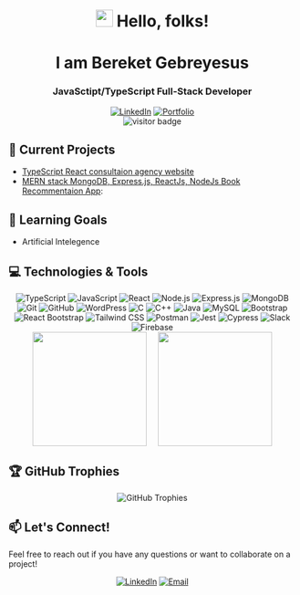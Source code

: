 # <div align="center"><img src="https://raw.githubusercontent.com/MartinHeinz/MartinHeinz/master/wave.gif" width="30px"> Hello, folks!</div>

<div align="center">
  <h1 class="typing-demo">I am Bereket Gebreyesus</h1>
  <h3 class="typing-demo" style="animation-delay: 3.5s; animation-duration: 3.5s;">JavaSctipt/TypeScript Full-Stack Developer </h3>
</div>

 <div align="center">
  <a href="https://www.linkedin.com/in/bereket-gebreyesus/"><img src="https://img.shields.io/badge/LinkedIn-0077B5?style=for-the-badge&logo=linkedin&logoColor=white" alt="LinkedIn"></a>
  <a href="https://github.com/Bereket-Gebreyesus"><img src="https://img.shields.io/badge/Portfolio-FF5722?style=for-the-badge&logo=google-chrome&logoColor=white" alt="Portfolio"></a>
</div>

<div align="center">
  <img src="https://visitor-badge.laobi.icu/badge?page_id=Bereket-Gebreyesus.Bereket-Gebreyesus" alt="visitor badge"/>
</div>



## 🔭 Current Projects
- [TypeScript React consultaion agency website](https://bereket-gebreyesus.github.io/Consultation-Agency/#/)
- [MERN stack MongoDB, Express.js, ReactJs, NodeJs Book Recommentaion App](https://github.com/Bereket-Gebreyesus/Book-Recommendation-App):
## 🌱 Learning Goals
- Artificial Intelegence

## 💻 Technologies & Tools

<div align="center">
  <img src="https://img.shields.io/badge/TypeScript-3178C6?style=for-the-badge&logo=typescript&logoColor=white" alt="TypeScript">
  <img src="https://img.shields.io/badge/JavaScript-F7DF1E?style=for-the-badge&logo=javascript&logoColor=black" alt="JavaScript">
  <img src="https://img.shields.io/badge/React-61DAFB?style=for-the-badge&logo=react&logoColor=black" alt="React">
  <img src="https://img.shields.io/badge/Node.js-339933?style=for-the-badge&logo=nodedotjs&logoColor=white" alt="Node.js">
  <img src="https://img.shields.io/badge/Express.js-000000?style=for-the-badge&logo=express&logoColor=white" alt="Express.js">
  <img src="https://img.shields.io/badge/MongoDB-47A248?style=for-the-badge&logo=mongodb&logoColor=white" alt="MongoDB">
  <img src="https://img.shields.io/badge/Git-F05032?style=for-the-badge&logo=git&logoColor=white" alt="Git">
  <img src="https://img.shields.io/badge/GitHub-181717?style=for-the-badge&logo=github&logoColor=white" alt="GitHub">
  <img src="https://img.shields.io/badge/WordPress-21759B?style=for-the-badge&logo=wordpress&logoColor=white" alt="WordPress">
  <img src="https://img.shields.io/badge/C-00599C?style=for-the-badge&logo=c&logoColor=white" alt="C">
  <img src="https://img.shields.io/badge/C++-00599C?style=for-the-badge&logo=cplusplus&logoColor=white" alt="C++">
  <img src="https://img.shields.io/badge/Java-007396?style=for-the-badge&logo=java&logoColor=white" alt="Java">
  <img src="https://img.shields.io/badge/MySQL-4479A1?style=for-the-badge&logo=mysql&logoColor=white" alt="MySQL">
  <img src="https://img.shields.io/badge/Bootstrap-563D7C?style=for-the-badge&logo=bootstrap&logoColor=white" alt="Bootstrap">
  <img src="https://img.shields.io/badge/React_Bootstrap-7952B3?style=for-the-badge&logo=bootstrap&logoColor=white" alt="React Bootstrap">
  <img src="https://img.shields.io/badge/Tailwind_CSS-06B6D4?style=for-the-badge&logo=tailwindcss&logoColor=white" alt="Tailwind CSS">
  <img src="https://img.shields.io/badge/Postman-FF6C37?style=for-the-badge&logo=postman&logoColor=white" alt="Postman">
  <img src="https://img.shields.io/badge/Jest-C21325?style=for-the-badge&logo=jest&logoColor=white" alt="Jest">
  <img src="https://img.shields.io/badge/Cypress-17202C?style=for-the-badge&logo=cypress&logoColor=white" alt="Cypress">
  <img src="https://img.shields.io/badge/Slack-4A154B?style=for-the-badge&logo=slack&logoColor=white" alt="Slack">
  <img src="https://img.shields.io/badge/Firebase-FFCA28?style=for-the-badge&logo=firebase&logoColor=black" alt="Firebase">
</div>


<div align="center" style="display: flex; justify-content: center; gap: 20px;">
  <img src="https://github-readme-stats.vercel.app/api?username=Bereket-Gebreyesus&show_icons=true&theme=radical&cache_seconds=1800" height="200" />
  <img src="https://github-readme-stats.vercel.app/api/top-langs/?username=Bereket-Gebreyesus&layout=compact&theme=radical" height="200" />
</div>

## 🏆 GitHub Trophies

<div align="center">
  <img src="https://github-profile-trophy.vercel.app/?username=Bereket-Gebreyesus&theme=onedark" alt="GitHub Trophies">
</div>

## 📫 Let's Connect!

Feel free to reach out if you have any questions or want to collaborate on a project!

<div align="center">
  <a href="https://www.linkedin.com/in/bereket-gebreyesus/"><img src="https://img.shields.io/badge/LinkedIn-0077B5?style=for-the-badge&logo=linkedin&logoColor=white" alt="LinkedIn"></a>
  <a href="mailto:Bereketgebreyesusnl@gmail.com"><img src="https://img.shields.io/badge/Email-D14836?style=for-the-badge&logo=gmail&logoColor=white" alt="Email"></a>
</div>
